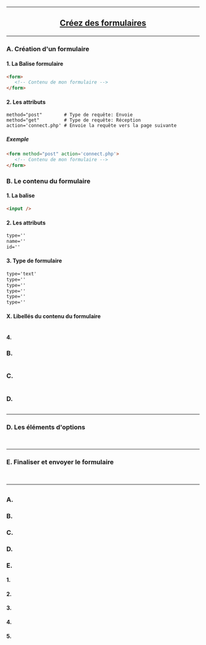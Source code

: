 ---------------------------------------------------------------------------------------------------------------------------------------------------------------
## <p align='center'> [Créez des formulaires](https://openclassrooms.com/fr/courses/1603881-apprenez-a-creer-votre-site-web-avec-html5-et-css3/1607171-creez-des-formulaires)</p>

---------------------------------------------------------------------------------------------------------------------------------------------------------------
### A. Création d'un formulaire 

#### 1. La Balise formulaire
```html
<form> 
   <!-- Contenu de mon formulaire -->
</form>
```
#### 2. Les attributs
```
method="post"        # Type de requête: Envoie
method="get"         # Type de requête: Réception 
action='connect.php' # Envoie la requête vers la page suivante
```
##### Exemple
```html
<form method="post" action='connect.php'> 
   <!-- Contenu de mon formulaire -->
</form>
```

### B. Le contenu du formulaire
#### 1. La balise
```html
<input />
```
#### 2. Les attributs
```html
type=''
name=''
id=''
```

#### 3. Type de formulaire
```html
type='text'
type=''
type=''
type=''
type=''
type=''
```

#### X. Libellés du contenu du formulaire
```

```


#### 4. 



### B. 
```
```
### C. 
```
```
### D. 
```
```



---------------------------------------------------------------------------------------------------------------------------------------------------------------
### D. Les éléments d'options


<br />

---------------------------------------------------------------------------------------------------------------------------------------------------------------
### E. Finaliser et envoyer le formulaire

<br />

---------------------------------------------------------------------------------------------------------------------------------------------------------------
## <p align='center'> []()</p>

### A.
### B.
### C.
### D.
### E.


#### 1.
#### 2.
#### 3.
#### 4.
#### 5.

```
```
